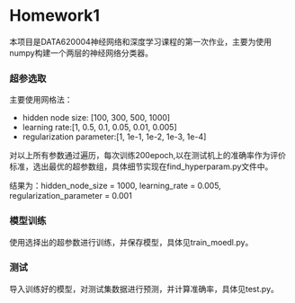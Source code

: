 # Homework1
本项目是DATA620004神经网络和深度学习课程的第一次作业，主要为使用numpy构建一个两层的神经网络分类器。
### 超参选取
主要使用网格法：
+ hidden node size: [100, 300, 500, 1000]
+ learning rate:[1, 0.5, 0.1, 0.05, 0.01, 0.005]
+ regularization parameter:[1, 1e-1, 1e-2, 1e-3, 1e-4]

对以上所有参数通过遍历，每次训练200epoch,以在测试机上的准确率作为评价标准，选出最优的超参数组，具体细节实现在find_hyperparam.py文件中。

结果为：hidden_node_size = 1000, learning_rate = 0.005, regularization_parameter = 0.001
### 模型训练
使用选择出的超参数进行训练，并保存模型，具体见train_moedl.py。
### 测试
导入训练好的模型，对测试集数据进行预测，并计算准确率，具体见test.py。

